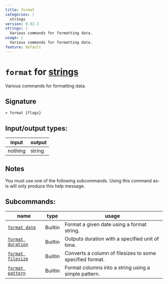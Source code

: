 ```yaml
---
title: format
categories: |
  strings
version: 0.92.3
strings: |
  Various commands for formatting data.
usage: |
  Various commands for formatting data.
feature: default
---
```

<!-- This file is automatically generated. Please edit the command in https://github.com/nushell/nushell instead. -->

# `format` for [strings](/commands/categories/strings.md)

<div class='command-title'>Various commands for formatting data.</div>

## Signature

```> format {flags} ```


## Input/output types:

| input   | output |
| ------- | ------ |
| nothing | string |

## Notes
You must use one of the following subcommands. Using this command as-is will only produce this help message.

## Subcommands:

| name                                                   | type    | usage                                                    |
| ------------------------------------------------------ | ------- | -------------------------------------------------------- |
| [`format date`](/commands/docs/format_date.md)         | Builtin | Format a given date using a format string.               |
| [`format duration`](/commands/docs/format_duration.md) | Builtin | Outputs duration with a specified unit of time.          |
| [`format filesize`](/commands/docs/format_filesize.md) | Builtin | Converts a column of filesizes to some specified format. |
| [`format pattern`](/commands/docs/format_pattern.md)   | Builtin | Format columns into a string using a simple pattern.     |